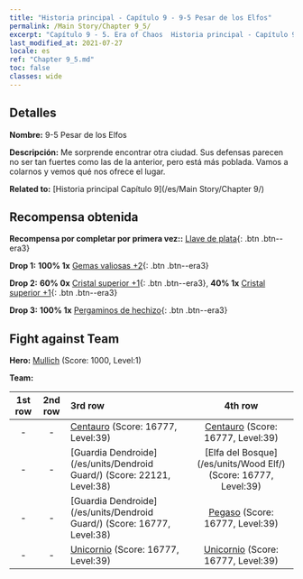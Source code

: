 ```yaml
---
title: "Historia principal - Capítulo 9 - 9-5 Pesar de los Elfos"
permalink: /Main Story/Chapter 9_5/
excerpt: "Capítulo 9 - 5. Era of Chaos  Historia principal - Capítulo 9_5. 9-5 Pesar de los Elfos"
last_modified_at: 2021-07-27
locale: es
ref: "Chapter 9_5.md"
toc: false
classes: wide
---
```


## Detalles

 **Nombre:** 9-5 Pesar de los Elfos

 **Descripción:** Me sorprende encontrar otra ciudad. Sus defensas parecen no ser tan fuertes como las de la anterior, pero está más poblada. Vamos a colarnos y vemos qué nos ofrece el lugar.

 **Related to:** [Historia principal Capítulo 9](/es/Main Story/Chapter 9/)

## Recompensa obtenida

 **Recompensa por completar por primera vez::** [Llave de plata](/ItemsES/con_693/){: .btn .btn--era3}

 **Drop 1:** **100% 1x** [Gemas valiosas +2](/ItemsES/mat_30/){: .btn .btn--era3}

 **Drop 2:** **60% 0x** [Cristal superior +1](/ItemsES/mat_24/){: .btn .btn--era3}, **40% 1x** [Cristal superior +1](/ItemsES/mat_24/){: .btn .btn--era3}

 **Drop 3:** **100% 1x** [Pergaminos de hechizo](/ItemsES/con_694/){: .btn .btn--era3}


## Fight against Team
 **Hero:** [Mullich](/es/heroes/Mullich/) (Score: 1000, Level:1)

 **Team:**


  | 1st row | 2nd row | 3rd row | 4th row |
  |:----:|:----:|:----|:----:|
  | - | - | [Centauro](/es/units/Centaur/) (Score: 16777, Level:39)  | [Centauro](/es/units/Centaur/) (Score: 16777, Level:39)  |
  | - | - | [Guardia Dendroide](/es/units/Dendroid Guard/) (Score: 22121, Level:38)  | [Elfa del Bosque](/es/units/Wood Elf/) (Score: 16777, Level:39)  |
  | - | - | [Guardia Dendroide](/es/units/Dendroid Guard/) (Score: 16777, Level:38)  | [Pegaso](/es/units/Pegasus/) (Score: 16777, Level:39)  |
  | - | - | [Unicornio](/es/units/Unicorn/) (Score: 16777, Level:39)  | [Unicornio](/es/units/Unicorn/) (Score: 16777, Level:39)  |


